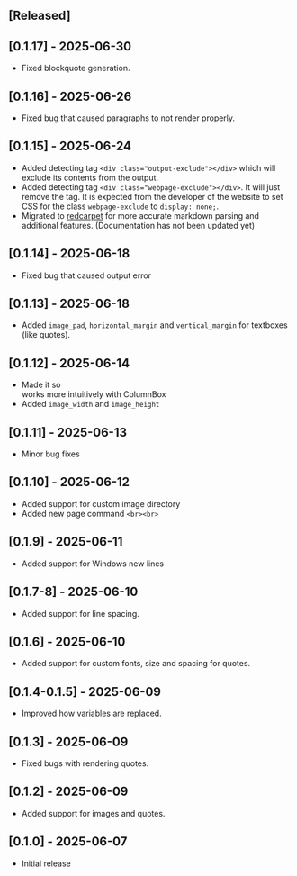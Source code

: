 ## [Released]

## [0.1.17] - 2025-06-30

- Fixed blockquote generation.

## [0.1.16] - 2025-06-26

- Fixed bug that caused paragraphs to not render properly.

## [0.1.15] - 2025-06-24

- Added detecting tag ``<div class="output-exclude"></div>`` which will exclude its contents from the output.
- Added detecting tag ``<div class="webpage-exclude"></div>``. It will just remove the tag. It is expected from the developer of the website to set CSS for the class ``webpage-exclude`` to ``display: none;``.
- Migrated to [redcarpet](https://github.com/vmg/redcarpet/) for more accurate markdown parsing and additional features. (Documentation has not been updated yet)

## [0.1.14] - 2025-06-18

- Fixed bug that caused output error

## [0.1.13] - 2025-06-18

- Added ``image_pad``, ``horizontal_margin`` and ``vertical_margin`` for textboxes (like quotes).

## [0.1.12] - 2025-06-14

- Made it so <br> works more intuitively with ColumnBox
- Added ``image_width`` and ``image_height``

## [0.1.11] - 2025-06-13

- Minor bug fixes

## [0.1.10] - 2025-06-12

- Added support for custom image directory
- Added new page command ``<br><br>``

## [0.1.9] - 2025-06-11

- Added support for Windows new lines

## [0.1.7-8] - 2025-06-10

- Added support for line spacing.

## [0.1.6] - 2025-06-10

- Added support for custom fonts, size and spacing for quotes.

## [0.1.4-0.1.5] - 2025-06-09

- Improved how variables are replaced.

## [0.1.3] - 2025-06-09

- Fixed bugs with rendering quotes.

## [0.1.2] - 2025-06-09

- Added support for images and quotes.

## [0.1.0] - 2025-06-07

- Initial release
